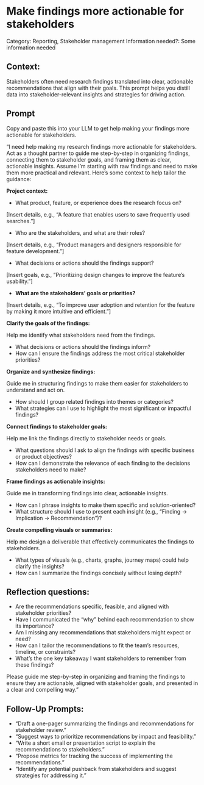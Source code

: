 # Make findings more actionable for stakeholders

Category: Reporting, Stakeholder management
Information needed?: Some information needed

## **Context:**

Stakeholders often need research findings translated into clear, actionable recommendations that align with their goals. This prompt helps you distill data into stakeholder-relevant insights and strategies for driving action.

## **Prompt**

Copy and paste this into your LLM to get help making your findings more actionable for stakeholders.

“I need help making my research findings more actionable for stakeholders. Act as a thought partner to guide me step-by-step in organizing findings, connecting them to stakeholder goals, and framing them as clear, actionable insights. Assume I’m starting with raw findings and need to make them more practical and relevant. Here’s some context to help tailor the guidance:

**Project context:**

- What product, feature, or experience does the research focus on?

[Insert details, e.g., “A feature that enables users to save frequently used searches.”]

- Who are the stakeholders, and what are their roles?

[Insert details, e.g., “Product managers and designers responsible for feature development.”]

- What decisions or actions should the findings support?

[Insert goals, e.g., “Prioritizing design changes to improve the feature’s usability.”]

- **What are the stakeholders’ goals or priorities?**

[Insert details, e.g., “To improve user adoption and retention for the feature by making it more intuitive and efficient.”]

**Clarify the goals of the findings:**

Help me identify what stakeholders need from the findings.

- What decisions or actions should the findings inform?
- How can I ensure the findings address the most critical stakeholder priorities?

**Organize and synthesize findings:**

Guide me in structuring findings to make them easier for stakeholders to understand and act on.

- How should I group related findings into themes or categories?
- What strategies can I use to highlight the most significant or impactful findings?

**Connect findings to stakeholder goals:**

Help me link the findings directly to stakeholder needs or goals.

- What questions should I ask to align the findings with specific business or product objectives?
- How can I demonstrate the relevance of each finding to the decisions stakeholders need to make?

**Frame findings as actionable insights:**

Guide me in transforming findings into clear, actionable insights.

- How can I phrase insights to make them specific and solution-oriented?
- What structure should I use to present each insight (e.g., “Finding → Implication → Recommendation”)?

**Create compelling visuals or summaries:**

Help me design a deliverable that effectively communicates the findings to stakeholders.

- What types of visuals (e.g., charts, graphs, journey maps) could help clarify the insights?
- How can I summarize the findings concisely without losing depth?

## Reflection questions:

- Are the recommendations specific, feasible, and aligned with stakeholder priorities?
- Have I communicated the “why” behind each recommendation to show its importance?
- Am I missing any recommendations that stakeholders might expect or need?
- How can I tailor the recommendations to fit the team’s resources, timeline, or constraints?
- What’s the one key takeaway I want stakeholders to remember from these findings?

Please guide me step-by-step in organizing and framing the findings to ensure they are actionable, aligned with stakeholder goals, and presented in a clear and compelling way.”

## **Follow-Up Prompts:**

- “Draft a one-pager summarizing the findings and recommendations for stakeholder review.”
- “Suggest ways to prioritize recommendations by impact and feasibility.”
- “Write a short email or presentation script to explain the recommendations to stakeholders.”
- “Propose metrics for tracking the success of implementing the recommendations.”
- “Identify any potential pushback from stakeholders and suggest strategies for addressing it.”